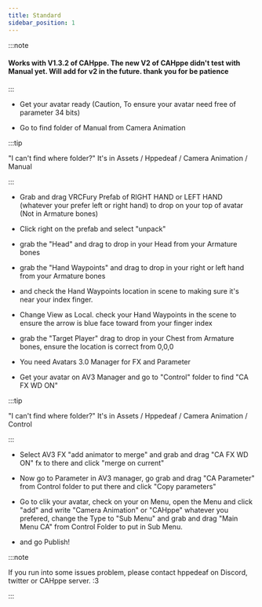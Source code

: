 ```yaml
---
title: Standard
sidebar_position: 1
---
```


:::note

#### Works with V1.3.2 of CAHppe. The new V2 of CAHppe didn't test with Manual yet. Will add for v2 in the future. thank you for be patience

:::

- Get your avatar ready (Caution, To ensure your avatar need free of parameter 34 bits)

- Go to find folder of Manual from Camera Animation

:::tip

"I can't find where folder?"
It's in Assets / Hppedeaf / Camera Animation / Manual

:::

- Grab and drag VRCFury Prefab of RIGHT HAND or LEFT HAND (whatever your prefer left or right hand) to drop on your top of avatar (Not in Armature bones)

<!-- //GIF HERE -->

- Click right on the prefab and select "unpack"

<!-- //GIF HERE -->

- grab the "Head" and drag to drop in your Head from your Armature bones

<!-- //GIF HERE -->

- grab the "Hand Waypoints" and drag to drop in your right or left hand from your Armature bones

<!-- //GIF HERE -->

- and check the Hand Waypoints location in scene to making sure it's near your index finger.

<!-- //GIF HERE -->

- Change View as Local. check your Hand Waypoints in the scene to ensure the arrow is blue face toward from your finger index

<!-- //GIF HERE -->

- grab the "Target Player" drag to drop in your Chest from Armature bones, ensure the location is correct from 0,0,0 

<!-- //GIF HERE -->

- You need Avatars 3.0 Manager for FX and Parameter

- Get your avatar on AV3 Manager and go to "Control" folder to find "CA FX WD ON"

:::tip

"I can't find where folder?"
It's in Assets / Hppedeaf / Camera Animation / Control

:::

- Select AV3 FX "add animator to merge" and grab and drag "CA FX WD ON" fx to there and click "merge on current"

<!-- //GIF HERE -->

- Now go to Parameter in AV3 manager, go grab and drag "CA Parameter" from Control folder to put there and click "Copy parameters"

<!-- //GIF HERE -->

- Go to clik your avatar, check on your on Menu, open the Menu and click "add" and write "Camera Animation" or "CAHppe" whatever you prefered, change the Type to "Sub Menu" and grab and drag "Main Menu CA" from Control Folder to put in Sub Menu.

- and go Publish!

<!-- //GIF HERE -->

<!-- //FULL TUTORIAL VIDEO HERE BRUH -->

:::note

If you run into some issues problem, please contact hppedeaf on Discord, twitter or CAHppe server. :3

:::
<!-- Hppe?!!! -->